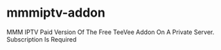 # mmmiptv-addon
MMM IPTV Paid Version Of The Free TeeVee Addon On A Private Server. Subscription Is Required
